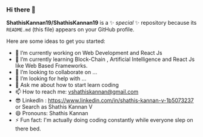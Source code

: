 ### Hi there 👋


**ShathisKannan19/ShathisKannan19** is a ✨ _special_ ✨ repository because its `README.md` (this file) appears on your GitHub profile.

Here are some ideas to get you started:

- 🔭 I’m currently working on Web Development and React Js
- 🌱 I’m currently learning Block-Chain , Artificial Intelligence and React Js like Web Based Frameworks.
- 👯 I’m looking to collaborate on ...
- 🤔 I’m looking for help with ...
- 💬 Ask me about how to start learn coding
- 📫 How to reach me: vshathiskannan@gmail.com
- 😎 LinkedIn : https://www.linkedin.com/in/shathis-kannan-v-1b5073237 or Search as Shathis Kannan V 
- 😄 Pronouns: Shathis Kannan
- ⚡ Fun fact: I'm actually doing coding constantly while everyone slep on there bed.

